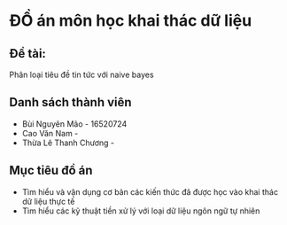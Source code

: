 # ĐỒ án môn học khai thác dữ liệu
## Đề tài:
Phân loại tiêu đề tin tức với naive bayes

## Danh sách thành viên
- Bùi Nguyên Mão        - 16520724
- Cao Văn Nam           - 
- Thừa Lê Thanh Chương  -


## Mục tiêu đồ án
- Tìm hiểu và vận dụng cơ bản các kiến thức đã được học vào khai thác dữ liệu thực tế
- Tìm hiểu các kỹ thuật tiền xử lý với loại dữ liệu ngôn ngữ tự nhiên


